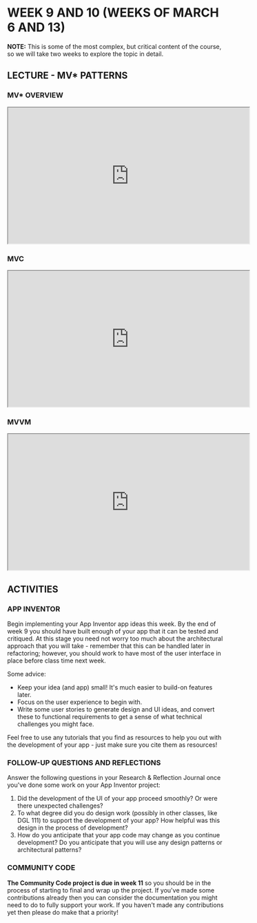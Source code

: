 <!-- # ![Programming for Mobile App Development](images/1366x768-kotlin2022_2.png) -->

# WEEK 9 AND 10 (WEEKS OF MARCH 6 AND 13)
**NOTE:** This is some of the most complex, but critical content of the course, so we will take two weeks to explore the topic in detail.
## LECTURE - MV* PATTERNS
### MV* OVERVIEW
<div class="video-container-16by9"><iframe width="560" height="315" src="https://youtube.com/embed/ZkeX4NLkhms"></iframe></div>

### MVC
<div class="video-container-16by9"><iframe width="560" height="315" src="https://youtube.com/embed/PkvOL-hWnGs"></iframe></div>

### MVVM 
<div class="video-container-16by9"><iframe width="560" height="315" src="https://youtube.com/embed/o1M5hFLjcXw"></iframe></div>


## ACTIVITIES
### APP INVENTOR
Begin implementing your App Inventor app ideas this week. By the end of week 9 you should have built enough of your app that it can be tested and critiqued. At this stage you need not worry too much about the architectural approach that you will take - remember that this can be handled later in refactoring; however, you should work to have most of the user interface in place before class time next week.

Some advice:
- Keep your idea (and app) small! It's much easier to build-on features later.
- Focus on the user experience to begin with.
- Write some user stories to generate design and UI ideas, and convert these to functional requirements to get a sense of what technical challenges you might face.

Feel free to use any tutorials that you find as resources to help you out with the development of your app - just make sure you cite them as resources!

### FOLLOW-UP QUESTIONS AND REFLECTIONS
Answer the following questions in your Research & Reflection Journal once you've done some work on your App Inventor project:

1. Did the development of the UI of your app proceed smoothly? Or were there unexpected challenges?
2. To what degree did you do design work (possibly in other classes, like DGL 111) to support the development of your app? How helpful was this design in the process of development?
3. How do you anticipate that your app code may change as you continue development? Do you anticipate that you will use any design patterns or architectural patterns?

### COMMUNITY CODE
**The Community Code project is due in week 11** so you should be in the process of starting to final and wrap up the project. If you've made some contributions already then you can consider the documentation you might need to do to fully support your work. If you haven't made any contributions yet then please do make that a priority!
